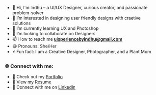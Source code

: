 - 👋 Hi, I'm Indhu – a UI/UX Designer, curious creator, and passionate problem-solver
- 👀 I’m interested in designing user friendly designs with craetive solutions
- 🌱 I’m currently learning UX and Photoshop
- 💞️ I’m looking to collaborate on Designers
- 📫 How to reach me **uixperiencebyindhu@gmail.com**
- 😄 Pronouns: She/Her
- ⚡ Fun fact: I am a Creative Designer, Photographer, and a Plant Mom

### 🌐 Connect with me:

- 💼 Check out my [Portfolio](https://shorturl.at/ijIJS)
- 📄 View my [Resume](https://shorturl.at/rFg74)
- 🔗 Connect with me on [LinkedIn](https://www.linkedin.com/in/uixperience/)
